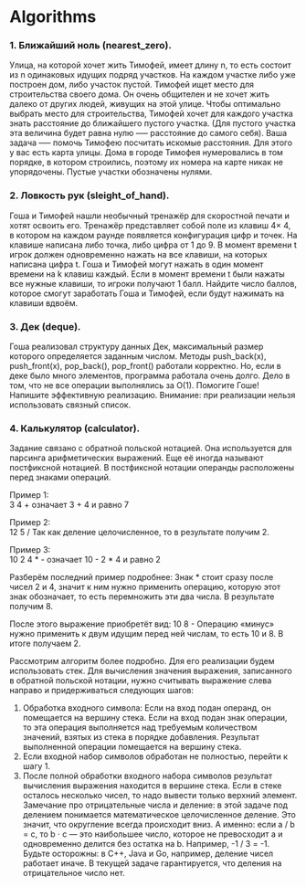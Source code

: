 # Algorithms

### 1. Ближайший ноль (nearest_zero). 
Улица, на которой хочет жить Тимофей, имеет длину n, то есть состоит из n одинаковых идущих подряд участков. На каждом участке
либо уже построен дом, либо участок пустой. Тимофей ищет место для строительства своего дома. Он очень общителен и не хочет жить
далеко от других людей, живущих на этой улице.
Чтобы оптимально выбрать место для строительства, Тимофей хочет для каждого участка знать расстояние до ближайшего пустого
участка. (Для пустого участка эта величина будет равна нулю –— расстояние до самого себя).
Ваша задача –— помочь Тимофею посчитать искомые расстояния. Для этого у вас есть карта улицы. Дома в городе Тимофея
нумеровались в том порядке, в котором строились, поэтому их номера на карте никак не упорядочены. Пустые участки обозначены
нулями.


### 2. Ловкость рук (sleight_of_hand). 
Гоша и Тимофей нашли необычный тренажёр для скоростной печати и хотят освоить его. Тренажёр представляет собой поле из клавиш
4× 4, в котором на каждом раунде появляется конфигурация цифр и точек. На клавише написана либо точка, либо цифра от 1 до 9. В
момент времени t игрок должен одновременно нажать на все клавиши, на которых написана цифра t. Гоша и Тимофей могут нажать в
один момент времени на k клавиш каждый. Если в момент времени t были нажаты все нужные клавиши, то игроки получают 1 балл.
Найдите число баллов, которое смогут заработать Гоша и Тимофей, если будут нажимать на клавиши вдвоём.


### 3. Дек (deque). 
Гоша реализовал структуру данных Дек, максимальный размер которого определяется заданным числом. Методы push_back(x),
push_front(x), pop_back(), pop_front() работали корректно. Но, если в деке было много элементов, программа работала очень
долго. Дело в том, что не все операции выполнялись за O(1). Помогите Гоше! Напишите эффективную реализацию.
Внимание: при реализации нельзя использовать связный список.


### 4. Калькулятор (сalculator). 
Задание связано с обратной польской нотацией. Она используется для парсинга арифметических выражений. Еще её иногда называют
постфиксной нотацией.
В постфиксной нотации операнды расположены перед знаками операций.

Пример 1:  
3 4 +
означает 3 + 4 и равно 7

Пример 2:  
12 5 / 
Так как деление целочисленное, то в результате получим 2.

Пример 3:  
10 2 4 * - 
означает 10 - 2 * 4 и равно 2

Разберём последний пример подробнее:
Знак * стоит сразу после чисел 2 и 4, значит к ним нужно применить операцию, которую этот знак обозначает, то есть перемножить эти
два числа. В результате получим 8.

После этого выражение приобретёт вид:
10 8 -
Операцию «минус» нужно применить к двум идущим перед ней числам, то есть 10 и 8. В итоге получаем 2.

Рассмотрим алгоритм более подробно. Для его реализации будем использовать стек.
Для вычисления значения выражения, записанного в обратной польской нотации, нужно считывать выражение слева направо и
придерживаться следующих шагов:
1. Обработка входного символа:
Если на вход подан операнд, он помещается на вершину стека.
Если на вход подан знак операции, то эта операция выполняется над требуемым количеством значений, взятых из стека в
порядке добавления. Результат выполненной операции помещается на вершину стека. 
2. Если входной набор символов обработан не полностью, перейти к шагу 1.
3. После полной обработки входного набора символов результат вычисления выражения находится в вершине стека. Если в стеке
осталось несколько чисел, то надо вывести только верхний элемент.
Замечание про отрицательные числа и деление: в этой задаче под делением понимается математическое целочисленное деление.
Это значит, что округление всегда происходит вниз. А именно: если a / b = c, то b ⋅ c — это наибольшее число, которое не превосходит a
и одновременно делится без остатка на b.
Например, -1 / 3 = -1. Будьте осторожны: в C++, Java и Go, например, деление чисел работает иначе.
В текущей задаче гарантируется, что деления на отрицательное число нет.
